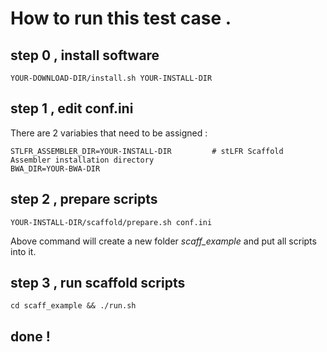 # How to run this test case . 

## step 0 , install software

```
YOUR-DOWNLOAD-DIR/install.sh YOUR-INSTALL-DIR
```

## step 1 , edit conf.ini

There are 2 variabies that need to be assigned :

```
STLFR_ASSEMBLER_DIR=YOUR-INSTALL-DIR         # stLFR Scaffold Assembler installation directory
BWA_DIR=YOUR-BWA-DIR
```

## step 2 , prepare scripts

```
YOUR-INSTALL-DIR/scaffold/prepare.sh conf.ini
```
Above command will create a new folder *scaff_example* and put all scripts into it.

## step 3 , run scaffold scripts

```
cd scaff_example && ./run.sh
```

## done !
